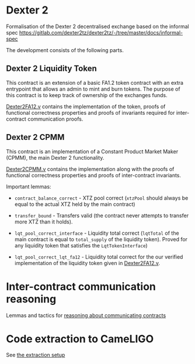 # Dexter 2

Formalisation of the Dexter 2 decentralised exchange based on the informal spec https://gitlab.com/dexter2tz/dexter2tz/-/tree/master/docs/informal-spec

The development consists of the following parts.

## Dexter 2 Liquidity Token

This contract is an extension of a basic FA1.2 token contract with an extra entrypoint that allows an admin to mint and burn tokens.
The purpose of this contract is to keep track of ownership of the exchanges funds.

[Dexter2FA12.v](Dexter2FA12.v) contains the implementation of the token, proofs of functional correctness properties and proofs of invariants required for inter-contract communication proofs.

## Dexter 2 CPMM

This contract is an implementation of a Constant Product Market Maker (CPMM), the main Dexter 2 functionality.

[Dexter2CPMM.v](Dexter2CPMM.v) contains the implementation along with the proofs of functional correctness properties and proofs of inter-contract invariants.

Important lemmas:

* `contract_balance_correct` - XTZ pool correct (`xtzPool` should always be equal to the actual XTZ held by the main contract)

* `transfer_bound` - Transfers valid (the contract never attempts to transfer more XTZ than it holds).

* `lqt_pool_correct_interface` - Liquidity total correct (`lqtTotal` of the main contract is equal to `total_supply` of the liquidity token). Proved for any liquidity token that satisfies the `LqtTokenInterface`)

* `lqt_pool_correct_lqt_fa12` - Liquidity total correct for the our verified implementation of the liquidity token given in [Dexter2FA12.v](Dexter2FA12.v).

# Inter-contract communication reasoning

Lemmas and tactics for [reasoning about communicating contracts](../../theories/InterContractCommunication.v)

# Code extraction to CameLIGO

See [the extraction setup](../../../extraction/examples/Dexter2Extract.v)

